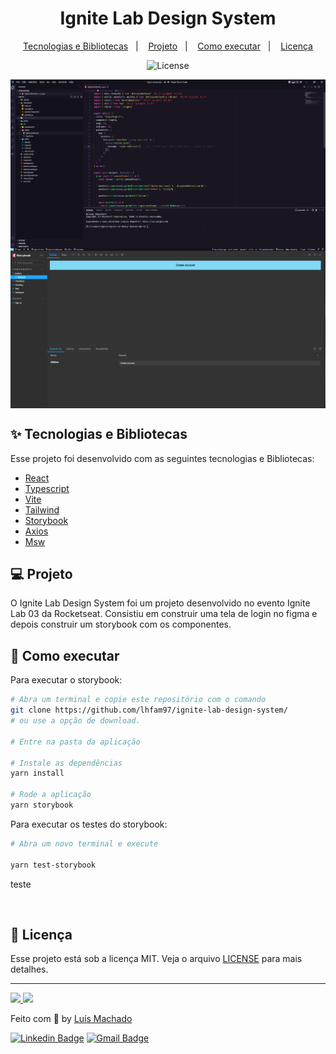 <h1 align="center">Ignite Lab Design System</h1>

<p align="center">
  <a href="#-tecnologias-e-bibliotecas">Tecnologias e Bibliotecas</a>&nbsp;&nbsp;&nbsp;|&nbsp;&nbsp;&nbsp;
  <a href="#-projeto">Projeto</a>&nbsp;&nbsp;&nbsp;|&nbsp;&nbsp;&nbsp;
  <a href="#-como-executar">Como executar</a>&nbsp;&nbsp;&nbsp;|&nbsp;&nbsp;&nbsp;
  <a href="#memo-licença">Licença</a>
</p>

<p align="center">
  <img alt="License" src="https://img.shields.io/static/v1?label=license&message=MIT&color=8257E5&labelColor=000000">

</p>

<img src="./.github/images/code.png" alt="Terminal com testes" align="center" />

<img src="./.github/images/storybook.png" alt="storybook" align="center" />

## ✨ Tecnologias e Bibliotecas

Esse projeto foi desenvolvido com as seguintes tecnologias e Bibliotecas:

* <a href="https://reactjs.org"> React </a>
* <a href="https://www.typescriptlang.org"> Typescript </a>
* <a href="https://vitejs.dev"> Vite </a>
* <a href="https://tailwindcss.com"> Tailwind </a>
* <a href="https://storybook.js.org"> Storybook </a>
* <a href="https://axios-http.com"> Axios </a>
* <a href="https://mswjs.io"> Msw </a>

## 💻 Projeto

O Ignite Lab Design System foi um projeto desenvolvido no evento Ignite Lab 03 da Rocketseat. Consistiu em construir uma tela de login no figma e depois construir um storybook com os componentes.

## 🚀 Como executar

Para executar o storybook:

```bash
# Abra um terminal e copie este repositório com o comando
git clone https://github.com/lhfam97/ignite-lab-design-system/
# ou use a opção de download.

# Entre na pasta da aplicação 

# Instale as dependências
yarn install

# Rode a aplicação
yarn storybook

```

Para executar os testes do storybook:

```bash
# Abra um novo terminal e execute

yarn test-storybook

```

teste

<br>

## :memo: Licença

Esse projeto está sob a licença MIT. Veja o arquivo [LICENSE](LICENSE.md) para mais detalhes.

---

<a href="https://lhfam97.github.io/ignite-lab-design-system/" target="_blank">
<img src="https://user-images.githubusercontent.com/71772559/178192066-d52e0cf7-906e-4baa-80f3-4b49dde153c0.png" />
</a>

<a href="https://www.figma.com/file/0yTTAW5roa8h7Gh9bMZ4GH/Ignite-Lab-Design-System?node-id=0%3A1" target="_blank">
<img src="https://user-images.githubusercontent.com/71772559/178192253-4fe4757c-de57-4878-a38c-a483c25670b1.png" />
</a>

Feito com :purple_heart: by [Luís Machado](https://github.com/lhfam97)

[![Linkedin Badge](https://img.shields.io/badge/-Luis%20Machado-blue?style=flat-square&logo=Linkedin&logoColor=white&link=https://www.linkedin.com/in/luís-henrique-machado-98037a127/)](https://www.linkedin.com/in/luís-henrique-machado-98037a127/) 
[![Gmail Badge](https://img.shields.io/badge/-lhfam97@gmail.com-c14438?style=flat-square&logo=Gmail&logoColor=white&link=mailto:lhfam97@gmail.com)](mailto:lhfam97@gmail.com)
